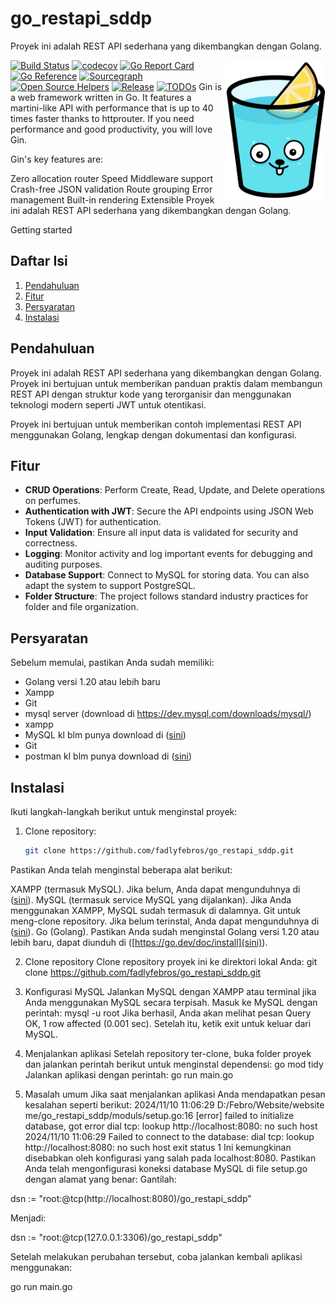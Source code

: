 # go_restapi_sddp

Proyek ini adalah REST API sederhana yang dikembangkan dengan Golang.

<img align="right" width="159px" src="https://raw.githubusercontent.com/gin-gonic/logo/master/color.png">

[![Build Status](https://github.com/gin-gonic/gin/workflows/Run%20Tests/badge.svg?branch=master)](https://github.com/gin-gonic/gin/actions?query=branch%3Amaster)
[![codecov](https://codecov.io/gh/gin-gonic/gin/branch/master/graph/badge.svg)](https://codecov.io/gh/gin-gonic/gin)
[![Go Report Card](https://goreportcard.com/badge/github.com/gin-gonic/gin)](https://goreportcard.com/report/github.com/gin-gonic/gin)
[![Go Reference](https://pkg.go.dev/badge/github.com/gin-gonic/gin?status.svg)](https://pkg.go.dev/github.com/gin-gonic/gin?tab=doc)
[![Sourcegraph](https://sourcegraph.com/github.com/gin-gonic/gin/-/badge.svg)](https://sourcegraph.com/github.com/gin-gonic/gin?badge)
[![Open Source Helpers](https://www.codetriage.com/gin-gonic/gin/badges/users.svg)](https://www.codetriage.com/gin-gonic/gin)
[![Release](https://img.shields.io/github/release/gin-gonic/gin.svg?style=flat-square)](https://github.com/gin-gonic/gin/releases)
[![TODOs](https://badgen.net/https/api.tickgit.com/badgen/github.com/gin-gonic/gin)](https://www.tickgit.com/browse?repo=github.com/gin-gonic/gin)
Gin is a web framework written in Go. It features a martini-like API with performance that is up to 40 times faster thanks to httprouter. If you need performance and good productivity, you will love Gin.

Gin's key features are:

Zero allocation router
Speed
Middleware support
Crash-free
JSON validation
Route grouping
Error management
Built-in rendering
Extensible
Proyek ini adalah REST API sederhana yang dikembangkan dengan Golang.

Getting started

## Daftar Isi
1. [Pendahuluan](#pendahuluan)
2. [Fitur](#fitur)
3. [Persyaratan](#persyaratan)
4. [Instalasi](#instalasi)

## Pendahuluan

Proyek ini adalah REST API sederhana yang dikembangkan dengan Golang. Proyek ini bertujuan untuk memberikan panduan praktis dalam membangun REST API dengan struktur kode yang terorganisir dan menggunakan teknologi modern seperti JWT untuk otentikasi.


Proyek ini bertujuan untuk memberikan contoh implementasi REST API menggunakan Golang, lengkap dengan dokumentasi dan konfigurasi.


## Fitur
- **CRUD Operations**: Perform Create, Read, Update, and Delete operations on perfumes.
- **Authentication with JWT**: Secure the API endpoints using JSON Web Tokens (JWT) for authentication.
- **Input Validation**: Ensure all input data is validated for security and correctness.
- **Logging**: Monitor activity and log important events for debugging and auditing purposes.
- **Database Support**: Connect to MySQL for storing data. You can also adapt the system to support PostgreSQL.
- **Folder Structure**: The project follows standard industry practices for folder and file organization.


## Persyaratan
Sebelum memulai, pastikan Anda sudah memiliki:
- Golang versi 1.20 atau lebih baru
- Xampp 
- Git
- mysql server (download di https://dev.mysql.com/downloads/mysql/)
- xampp
- MySQL kl blm punya download di ([sini](https://dev.mysql.com/downloads/installer/))
- Git
- postman kl blm punya download di ([sini](https://www.postman.com/downloads/))

## Instalasi
Ikuti langkah-langkah berikut untuk menginstal proyek:

1. Clone repository:
   ```bash
   git clone https://github.com/fadlyfebros/go_restapi_sddp.git
   
Pastikan Anda telah menginstal beberapa alat berikut:

XAMPP (termasuk MySQL). Jika belum, Anda dapat mengunduhnya di ([sini](https://dev.mysql.com/downloads/installer/)).
MySQL (termasuk service MySQL yang dijalankan). Jika Anda menggunakan XAMPP, MySQL sudah termasuk di dalamnya.
Git untuk meng-clone repository. Jika belum terinstal, Anda dapat mengunduhnya di ([sini](https://git-scm.com/downloads)).
Go (Golang). Pastikan Anda sudah menginstal Golang versi 1.20 atau lebih baru, dapat diunduh di ([https://go.dev/doc/install](sini)).

2. Clone repository
Clone repository proyek ini ke direktori lokal Anda:
git clone https://github.com/fadlyfebros/go_restapi_sddp.git

3. Konfigurasi MySQL
Jalankan MySQL dengan XAMPP atau terminal jika Anda menggunakan MySQL secara terpisah.
Masuk ke MySQL dengan perintah:
mysql -u root
Jika berhasil, Anda akan melihat pesan Query OK, 1 row affected (0.001 sec). Setelah itu, ketik exit untuk keluar dari MySQL.

4. Menjalankan aplikasi
Setelah repository ter-clone, buka folder proyek dan jalankan perintah berikut untuk menginstal dependensi:
go mod tidy
Jalankan aplikasi dengan perintah:
go run main.go

5. Masalah umum
Jika saat menjalankan aplikasi Anda mendapatkan pesan kesalahan seperti berikut:
2024/11/10 11:06:29 D:/Febro/Website/website me/go_restapi_sddp/moduls/setup.go:16 [error] failed to initialize database, got error dial tcp: lookup http://localhost:8080: no such host
2024/11/10 11:06:29 Failed to connect to the database: dial tcp: lookup http://localhost:8080: no such host
exit status 1
Ini kemungkinan disebabkan oleh konfigurasi yang salah pada localhost:8080. Pastikan Anda telah mengonfigurasi koneksi database MySQL di file setup.go dengan alamat yang benar:
Gantilah:

dsn := "root:@tcp(http://localhost:8080)/go_restapi_sddp"

Menjadi:

dsn := "root:@tcp(127.0.0.1:3306)/go_restapi_sddp"

Setelah melakukan perubahan tersebut, coba jalankan kembali aplikasi menggunakan:

go run main.go
